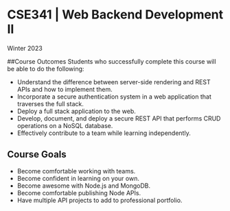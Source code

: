 # CSE341 | Web Backend Development II
Winter 2023

##Course Outcomes
Students who successfully complete this course will be able to do the following:

- Understand the difference between server-side rendering and REST APIs and how to implement them.
- Incorporate a secure authentication system in a web application that traverses the full stack.
- Deploy a full stack application to the web.
- Develop, document, and deploy a secure REST API that performs CRUD operations on a NoSQL database.
- Effectively contribute to a team while learning independently.

## Course Goals
- Become comfortable working with teams.
- Become confident in learning on your own.
- Become awesome with Node.js and MongoDB.
- Become comfortable publishing Node APIs.
- Have multiple API projects to add to professional portfolio.

